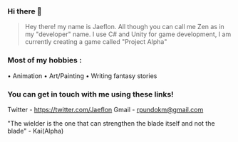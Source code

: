 ### Hi there 👋

> Hey there! my name is Jaeflon. All though you can call me Zen as in my "developer" name. 
> I use C# and Unity for game development, I am currently creating a game called "Project Alpha"

### Most of my hobbies : 

• Animation
• Art/Painting
• Writing fantasy stories

### You can get in touch with me using these links!

Twitter - https://twitter.com/Jaeflon
Gmail - rpundokm@gmail.com


"The wielder is the one that can strengthen the blade itself and not the blade" - Kai(Alpha) 
